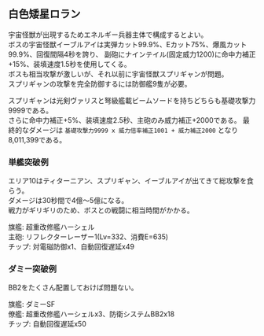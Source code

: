 ## 白色矮星ロラン

宇宙怪獣が出現するためエネルギー兵器主体で構成するとよい。  
ボスの宇宙怪獣イーブルアイは実弾カット99.9%、Eカット75%、爆風カット99.9%、回復間隔4秒を誇り、
副砲にナインテイル(固定威力1200)に命中力補正+15%、装填速度1.5秒を使用してくる。  
ボスも相当攻撃が激しいが、それ以前に宇宙怪獣スプリギャンが問題。  
スプリギャンの攻撃を完全防御するには防御艦9隻が必要。  

スプリギャンは光剣ヴァリスと弩級艦載ビームソードを持ちどちらも基礎攻撃力9999である。  
さらに命中力補正+5%、装填速度2.5秒、主砲のみ威力補正+2000である。
最終的なダメージは `基礎攻撃力9999 x 威力倍率補正1001 + 威力補正2000` となり8,011,399である。  

### 単艦突破例

エリア10はティターニアン、スプリギャン、イーブルアイが出てきて総攻撃を食らう。  
ダメージは30秒間で4億～5億になる。  
戦力がギリギリのため、ボスとの戦闘に相当時間がかかる。

旗艦: 超重改修艦ハーシェル  
主砲: リフレクターレーザー1(Lv=332、消費E=635)  
チップ: 対電磁防御x1、自動回復遅延x49  


### ダミー突破例

BB2をたくさん配置しておけば問題ない。  

旗艦: ダミーSF  
僚艦: 超重改修艦ハーシェルx3、防衛システムBB2x18  
チップ: 自動回復遅延x50  
